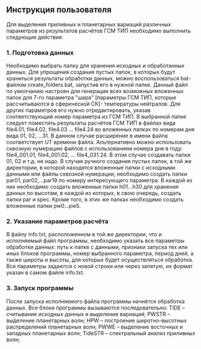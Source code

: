 ## Инструкция пользователя 
Для выделения приливных и планетарных вариаций различных параметров из результатов расчётов ГСМ ТИП необходимо выполнить следующие действия:

### 1. Подготовка данных
Необходимо выбрать папку для хранения исходных и обработанных данных. Для упрощения создания пустых папок, в которых будут храниться результаты обработки данных, можно воспользоваться bat-файлом create_folders.bat, запустив его в нужной папке. Данный файл по умолчанию настроен для генерации всех возможных вложенных папок для 7-го параметра "шара" [параметры ГСМ ТИП, которые рассчитываются в сферической СК]- температуры нейтралов. Для других параметров его нужно отредактировать, указав соответствующий номер параметра из ГСМ ТИП.
В выбранной папке следует поместить результаты расчётов ГСМ ТИП в файлах вида file4.01, file4.02, file4.03 … file4.24 во вложенных папках по номерам дня вида 01, 02, ...31. В данном случае расширение в имени файла соответствует UT времени файла. Альтернативно можно использовать сквозную нумерацию файлов с использованием номера дня в году: file4_001.01, file4_001.02, … file4_031.24. В этом случае создавать папки 01, 02 и т.д. не надо. В случае ручного создания пустых папок, в той же директории, в которой находятся вложенные папки с исходными данными или файлы сквозной нумерации, необходимо создать папки par01, par02,…par19 по номеру интересующего параметра. В каждой из них необходимо создать вложенные папки h01…h30 для хранения данных по высотам, в каждой из которых, в свою очередь, создать папки par и spec. Кроме того, в этих же папках необходимо создать вложенные папки pw0…pw5. 

### 2. Указание параметров расчёта
В файлу info.txt, расположенном в той же директории, что и исполняемый файл программы, необходимо указать все параметры обработки данных: путь к папке с данными, признаки запуска тех или иных блоков программы, номер выбранного параметра, период дней, а также широты и высоты, для которых будет осуществляться обработка. Все параметры задаются с новой строки или через запятую, их формат указан в самом файле info.txt.

### 3. Запуск программы
После запуска исполняемого файла программы начнётся обработка данных. Все блоки программы вызываются последовательно:
TIDE – считывание исходных данных и выделение вариаций;
PWSTR – выделение планетарных волн;
HPW – построение широтно-высотных распределений планетарных волн;
PWWE – выделение восточных и западных планетарных волн;
TideSTR – спектральный анализ приливных волн;
